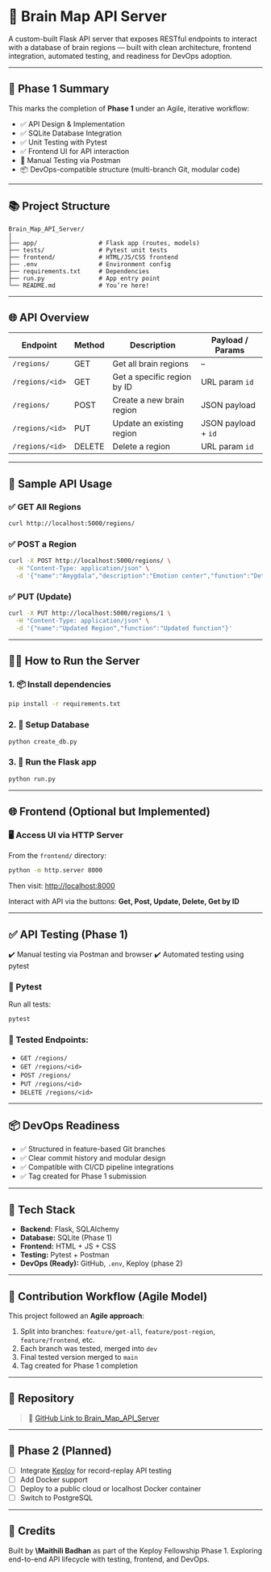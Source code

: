 # 🧠 Brain Map API Server

A custom-built Flask API server that exposes RESTful endpoints to interact with a database of brain regions — built with clean architecture, frontend integration, automated testing, and readiness for DevOps adoption.

---

## 🚀 Phase 1 Summary

This marks the completion of **Phase 1** under an Agile, iterative workflow:

* ✅ API Design & Implementation
* ✅ SQLite Database Integration
* ✅ Unit Testing with Pytest
* ✅ Frontend UI for API interaction
* 🚧 Manual Testing via Postman
* 📦 DevOps-compatible structure (multi-branch Git, modular code)

---

## 📚 Project Structure

```
Brain_Map_API_Server/
│
├── app/                 # Flask app (routes, models)
├── tests/               # Pytest unit tests
├── frontend/            # HTML/JS/CSS frontend
├── .env                 # Environment config
├── requirements.txt     # Dependencies
├── run.py               # App entry point
└── README.md            # You’re here!
```

---

## 🌐 API Overview

| Endpoint        | Method | Description                 | Payload / Params    |
| --------------- | ------ | --------------------------- | ------------------- |
| `/regions/`     | GET    | Get all brain regions       | –                   |
| `/regions/<id>` | GET    | Get a specific region by ID | URL param `id`      |
| `/regions/`     | POST   | Create a new brain region   | JSON payload        |
| `/regions/<id>` | PUT    | Update an existing region   | JSON payload + `id` |
| `/regions/<id>` | DELETE | Delete a region             | URL param `id`      |

---

## 🧒 Sample API Usage

### ✅ GET All Regions

```bash
curl http://localhost:5000/regions/
```

### ✅ POST a Region

```bash
curl -X POST http://localhost:5000/regions/ \
  -H "Content-Type: application/json" \
  -d '{"name":"Amygdala","description":"Emotion center","function":"Detect fear"}'
```

### ✅ PUT (Update)

```bash
curl -X PUT http://localhost:5000/regions/1 \
  -H "Content-Type: application/json" \
  -d '{"name":"Updated Region","function":"Updated function"}'
```

---

## 🧑‍💻 How to Run the Server

### 1. 📦 Install dependencies

```bash
pip install -r requirements.txt
```

### 2. 🧪 Setup Database

```bash
python create_db.py
```

### 3. 🚀 Run the Flask app

```bash
python run.py
```

---

## 🌐 Frontend (Optional but Implemented)

### 🖥 Access UI via HTTP Server

From the `frontend/` directory:

```bash
python -m http.server 8000
```

Then visit: [http://localhost:8000](http://localhost:8000)

Interact with API via the buttons: **Get, Post, Update, Delete, Get by ID**

---

## ✅ API Testing (Phase 1)
  ✔️ Manual testing via Postman and browser
  ✔️ Automated testing using pytest

### 🧪 Pytest

Run all tests:

```bash
pytest
```

### 🔹 Tested Endpoints:

* `GET /regions/`
* `GET /regions/<id>`
* `POST /regions/`
* `PUT /regions/<id>`
* `DELETE /regions/<id>`

---

## 📦 DevOps Readiness

* ✅ Structured in feature-based Git branches
* ✅ Clear commit history and modular design
* ✅ Compatible with CI/CD pipeline integrations
* ✅ Tag created for Phase 1 submission
---

## 🔧 Tech Stack

* **Backend:** Flask, SQLAlchemy
* **Database:** SQLite (Phase 1)
* **Frontend:** HTML + JS + CSS
* **Testing:** Pytest + Postman
* **DevOps (Ready):** GitHub, `.env`, Keploy (phase 2)

---

## 🌟 Contribution Workflow (Agile Model)

This project followed an **Agile approach**:

1. Split into branches: `feature/get-all`, `feature/post-region`, `feature/frontend`, etc.
2. Each branch was tested, merged into `dev`
3. Final tested version merged to `main`
4. Tag created for Phase 1 completion

---

## 🔗 Repository

> 📌 [GitHub Link to Brain\_Map\_API\_Server](https://github.com/Maithili-Badhan/Brain_Map_API_Server)

---

## 🚧 Phase 2 (Planned)

* [ ] Integrate [Keploy](https://keploy.io) for record-replay API testing
* [ ] Add Docker support
* [ ] Deploy to a public cloud or localhost Docker container
* [ ] Switch to PostgreSQL

---

## 👏 Credits

Built by **\Maithili Badhan** as part of the Keploy Fellowship Phase 1.
Exploring end-to-end API lifecycle with testing, frontend, and DevOps.
